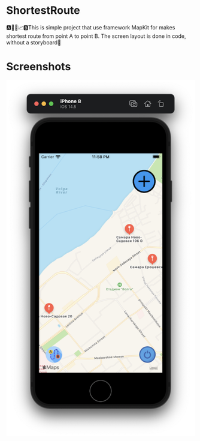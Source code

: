 # ShortestRoute
🅰️🚖🛴📈🅱️This is simple project that use framework MapKit for makes shortest route from point A to point B. The screen layout is done in code, without a storyboard🥶
# Screenshots
![](https://github.com/IsaikinSergei/ShortestRoute/blob/master/Screenshots/Снимок%20экрана%202021-05-11%20в%2023.58.23.png?raw=true)
![]()
